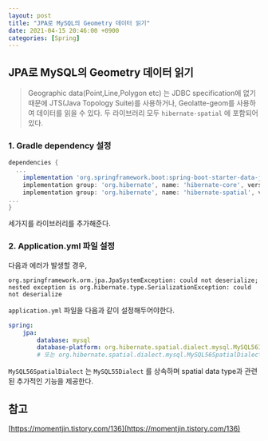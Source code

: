 ```yaml
---
layout: post
title: "JPA로 MySQL의 Geometry 데이터 읽기"
date: 2021-04-15 20:46:00 +0900
categories: [Spring]
---
```


## JPA로 MySQL의 Geometry 데이터 읽기

> Geographic data(Point,Line,Polygon etc) 는 JDBC specification에 없기 때문에 JTS(Java Topology Suite)를 사용하거나, Geolatte-geom를 사용하여 데이터를 읽을 수 있다. 두 라이브러리 모두 ```hibernate-spatial``` 에 포함되어 있다. 

### 1. Gradle dependency 설정

``` groovy
dependencies {
  ...
    implementation 'org.springframework.boot:spring-boot-starter-data-jpa:2.3.4.RELEASE'
    implementation group: 'org.hibernate', name: 'hibernate-core', version: '5.4.20.Final'
    implementation group: 'org.hibernate', name: 'hibernate-spatial', version: '5.4.20.Final'
...
}
```

세가지를 라이브러리를 추가해준다.

### 2. Application.yml 파일 설정

다음과 에러가 발생할 경우, 

```
org.springframework.orm.jpa.JpaSystemException: could not deserialize; nested exception is org.hibernate.type.SerializationException: could not deserialize
```

```application.yml``` 파일을 다음과 같이 설정해두어야한다.

``` yaml
spring:
	jpa:
		database: mysql
		database-platform: org.hibernate.spatial.dialect.mysql.MySQL56InnoDBSpatialDialect
		# 또는 org.hibernate.spatial.dialect.mysql.MySQL56SpatialDialect 를 사용해도 좋다.
```

```MySQL56SpatialDialect``` 는 ```MySQL55Dialect``` 를 상속하며 spatial data type과 관련된 추가적인 기능을 제공한다.

## 참고

[https://momentjin.tistory.com/136](https://momentjin.tistory.com/136)